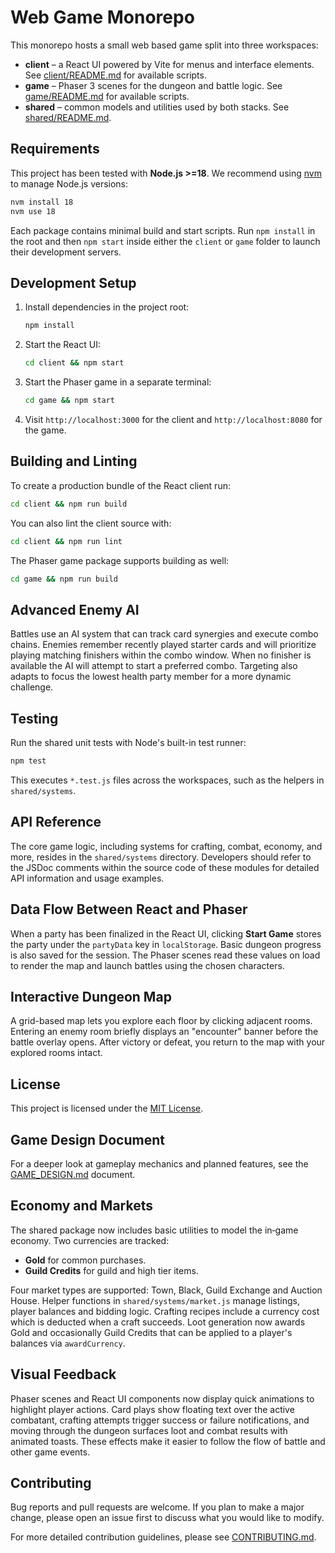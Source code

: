 # Web Game Monorepo

This monorepo hosts a small web based game split into three workspaces:

- **client** – a React UI powered by Vite for menus and interface elements.
  See [client/README.md](client/README.md) for available scripts.
- **game** – Phaser 3 scenes for the dungeon and battle logic.
  See [game/README.md](game/README.md) for available scripts.
- **shared** – common models and utilities used by both stacks.
  See [shared/README.md](shared/README.md).

## Requirements

This project has been tested with **Node.js >=18**. We recommend using
[nvm](https://github.com/nvm-sh/nvm) to manage Node.js versions:

```bash
nvm install 18
nvm use 18
```

Each package contains minimal build and start scripts. Run `npm install` in the
root and then `npm start` inside either the `client` or `game` folder to launch
their development servers.

## Development Setup

1. Install dependencies in the project root:
   ```bash
   npm install
   ```
2. Start the React UI:
   ```bash
   cd client && npm start
   ```
3. Start the Phaser game in a separate terminal:
   ```bash
   cd game && npm start
   ```
4. Visit `http://localhost:3000` for the client and `http://localhost:8080` for the game.

## Building and Linting

To create a production bundle of the React client run:

```bash
cd client && npm run build
```

You can also lint the client source with:

```bash
cd client && npm run lint
```

The Phaser game package supports building as well:

```bash
cd game && npm run build
```

## Advanced Enemy AI

Battles use an AI system that can track card synergies and execute combo
chains. Enemies remember recently played starter cards and will prioritize
playing matching finishers within the combo window. When no finisher is
available the AI will attempt to start a preferred combo. Targeting also adapts
to focus the lowest health party member for a more dynamic challenge.

## Testing

Run the shared unit tests with Node's built-in test runner:

```bash
npm test
```

This executes `*.test.js` files across the workspaces, such as the helpers in
`shared/systems`.

## API Reference

The core game logic, including systems for crafting, combat, economy, and more, resides in the `shared/systems` directory. Developers should refer to the JSDoc comments within the source code of these modules for detailed API information and usage examples.

## Data Flow Between React and Phaser

When a party has been finalized in the React UI, clicking **Start Game**
stores the party under the `partyData` key in `localStorage`. Basic dungeon
progress is also saved for the session. The Phaser scenes read these values on
load to render the map and launch battles using the chosen characters.

## Interactive Dungeon Map

A grid-based map lets you explore each floor by clicking adjacent rooms. Entering
an enemy room briefly displays an "encounter" banner before the battle overlay
opens. After victory or defeat, you return to the map with your explored rooms
intact.


## License

This project is licensed under the [MIT License](LICENSE).

## Game Design Document

For a deeper look at gameplay mechanics and planned features, see the
[GAME_DESIGN.md](GAME_DESIGN.md) document.

## Economy and Markets

The shared package now includes basic utilities to model the in‑game economy.
Two currencies are tracked:

- **Gold** for common purchases.
- **Guild Credits** for guild and high tier items.

Four market types are supported: Town, Black, Guild Exchange and Auction House.
Helper functions in `shared/systems/market.js` manage listings, player balances
and bidding logic. Crafting recipes include a currency cost which is deducted
when a craft succeeds. Loot generation now awards Gold and occasionally Guild
Credits that can be applied to a player's balances via `awardCurrency`.

## Visual Feedback

Phaser scenes and React UI components now display quick animations
to highlight player actions. Card plays show floating text over the
active combatant, crafting attempts trigger success or failure
notifications, and moving through the dungeon surfaces loot and
combat results with animated toasts. These effects make it easier to
follow the flow of battle and other game events.

## Contributing

Bug reports and pull requests are welcome. If you plan to make a major
change, please open an issue first to discuss what you would like to
modify.

For more detailed contribution guidelines, please see [CONTRIBUTING.md](CONTRIBUTING.md).
